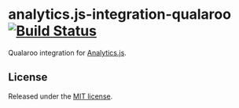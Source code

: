 # analytics.js-integration-qualaroo [![Build Status][ci-badge]][ci-link]

Qualaroo integration for [Analytics.js][].

## License

Released under the [MIT license](LICENSE).


[Analytics.js]: https://segment.com/docs/libraries/analytics.js/
[ci-link]: https://circleci.com/gh/segment-integrations/analytics.js-integration-qualaroo
[ci-badge]: https://circleci.com/gh/segment-integrations/analytics.js-integration-qualaroo.svg?style=svg
